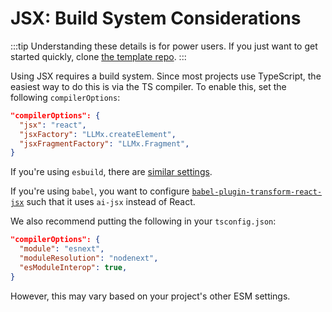 # JSX: Build System Considerations

:::tip
Understanding these details is for power users. If you just want to get started quickly, clone [the template repo](https://github.com/fixie-ai/ai-jsx-template).
:::

Using JSX requires a build system. Since most projects use TypeScript, the easiest way to do this is via the TS compiler. To enable this, set the following `compilerOptions`:

```json file="tsconfig.json"
"compilerOptions": {
  "jsx": "react",
  "jsxFactory": "LLMx.createElement",
  "jsxFragmentFactory": "LLMx.Fragment",
}
```

If you're using `esbuild`, there are [similar settings](https://esbuild.github.io/content-types/#using-jsx-without-react).

If you're using `babel`, you want to configure [`babel-plugin-transform-react-jsx`](https://babeljs.io/docs/babel-plugin-transform-react-jsx) such that it uses `ai-jsx` instead of React.

<!-- TODO: Update the babel notes once we have a more robust UI integration story. -->

We also recommend putting the following in your `tsconfig.json`:

```json file="tsconfig.json"
"compilerOptions": {
  "module": "esnext",
  "moduleResolution": "nodenext",
  "esModuleInterop": true,
}
```

However, this may vary based on your project's other ESM settings.